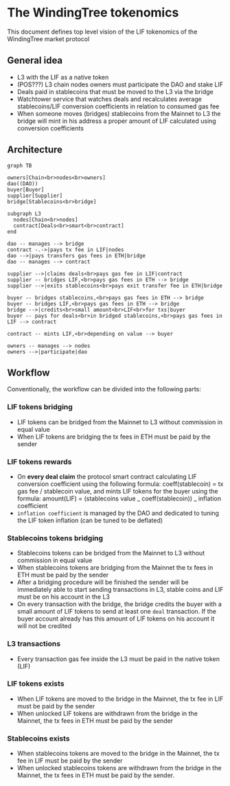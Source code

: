 # The WindingTree tokenomics

This document defines top level vision of the LIF tokenomics of the WindingTree market protocol

## General idea

- L3 with the LIF as a native token
- (POS???) L3 chain nodes owners must participate the DAO and stake LIF
- Deals paid in stablecoins that must be moved to the L3 via the bridge
- Watchtower service that watches deals and recalculates average stablecoins/LIF conversion coefficients in relation to consumed gas fee
- When someone moves (bridges) stablecoins from the Mainnet to L3 the bridge will mint in his address a proper amount of LIF calculated using conversion coefficients

## Architecture

```mermaid
graph TB

owners[Chain<br>nodes<br>owners]
dao((DAO))
buyer[Buyer]
supplier[Supplier]
bridge[Stablecoins<br>bridge]

subgraph L3
  nodes[Chain<br>nodes]
  contract[Deals<br>smart<br>contract]
end

dao -- manages --> bridge
contract -.->|pays tx fee in LIF|nodes
dao -->|pays transfers gas fees in ETH|bridge
dao -- manages --> contract

supplier -->|claims deals<br>pays gas fee in LIF|contract
supplier -- bridges LIF,<br>pays gas fees in ETH --> bridge
supplier -->|exits stablecoins<br>pays exit transfer fee in ETH|bridge

buyer -- bridges stablecoins,<br>pays gas fees in ETH --> bridge
buyer -- bridges LIF,<br>pays gas fees in ETH --> bridge
bridge -->|credits<br>small amount<br>LIF<br>for txs|buyer
buyer -- pays for deals<br>in bridged stablecoins,<br>pays gas fees in LIF --> contract

contract -- mints LIF,<br>depending on value --> buyer

owners -- manages --> nodes
owners -->|participate|dao
```

## Workflow

Conventionally, the workflow can be divided into the following parts:

### LIF tokens bridging

- LIF tokens can be bridged from the Mainnet to L3 without commission in equal value
- When LIF tokens are bridging the tx fees in ETH must be paid by the sender

### LIF tokens rewards

- On **every deal claim** the protocol smart contract calculating LIF conversion coefficient using the following formula: coeff(stablecoin) = tx gas fee / stablecoin value, and mints LIF tokens for the buyer using the formula: amount(LIF) = (stablecoins value _ coeff(stablecoin)) _ inflation coefficient
- `inflation coefficient` is managed by the DAO and dedicated to tuning the LIF token inflation (can be tuned to be deflated)

### Stablecoins tokens bridging

- Stablecoins tokens can be bridged from the Mainnet to L3 without commission in equal value
- When stablecoins tokens are bridging from the Mainnet the tx fees in ETH must be paid by the sender
- After a bridging procedure will be finished the sender will be immediately able to start sending transactions in L3, stable coins and LIF must be on his account in the L3
- On every transaction with the bridge, the bridge credits the buyer with a small amount of LIF tokens to send at least one `deal` transaction. If the buyer account already has this amount of LIF tokens on his account it will not be credited

### L3 transactions

- Every transaction gas fee inside the L3 must be paid in the native token (LIF)

### LIF tokens exists

- When LIF tokens are moved to the bridge in the Mainnet, the tx fee in LIF must be paid by the sender
- When unlocked LIF tokens are withdrawn from the bridge in the Mainnet, the tx fees in ETH must be paid by the sender

### Stablecoins exists

- When stablecoins tokens are moved to the bridge in the Mainnet, the tx fee in LIF must be paid by the sender
- When unlocked stablecoins tokens are withdrawn from the bridge in the Mainnet, the tx fees in ETH must be paid by the sender.
